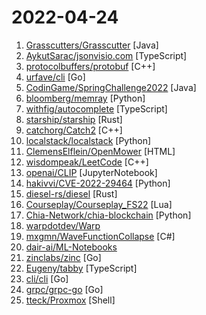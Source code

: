 # 2022-04-24

1. [Grasscutters/Grasscutter](https://github.com/Grasscutters/Grasscutter "A server software reimplementation for a certain anime game.") [Java]
2. [AykutSarac/jsonvisio.com](https://github.com/AykutSarac/jsonvisio.com "🧩 Visualize your JSON data onto graphs seamlessly.") [TypeScript]
3. [protocolbuffers/protobuf](https://github.com/protocolbuffers/protobuf "Protocol Buffers - Google's data interchange format") [C++]
4. [urfave/cli](https://github.com/urfave/cli "A simple, fast, and fun package for building command line apps in Go") [Go]
5. [CodinGame/SpringChallenge2022](https://github.com/CodinGame/SpringChallenge2022 "") [Java]
6. [bloomberg/memray](https://github.com/bloomberg/memray "Memray is a memory profiler for Python") [Python]
7. [withfig/autocomplete](https://github.com/withfig/autocomplete "Fig adds autocomplete to your terminal.") [TypeScript]
8. [starship/starship](https://github.com/starship/starship "☄🌌️ The minimal, blazing-fast, and infinitely customizable prompt for any shell!") [Rust]
9. [catchorg/Catch2](https://github.com/catchorg/Catch2 "A modern, C++-native, test framework for unit-tests, TDD and BDD - using C++14, C++17 and later (C++11 support is in v2.x branch, and C++03 on the Catch1.x branch)") [C++]
10. [localstack/localstack](https://github.com/localstack/localstack "💻 A fully functional local AWS cloud stack. Develop and test your cloud & Serverless apps offline!") [Python]
11. [ClemensElflein/OpenMower](https://github.com/ClemensElflein/OpenMower "Let's upgrade cheap off-the-shelf robotic mowers to modern, smart RTK GPS based lawn mowing robots!") [HTML]
12. [wisdompeak/LeetCode](https://github.com/wisdompeak/LeetCode "This repository contains the solutions and explanations to the algorithm problems on LeetCode. Only medium or above are included. All are written in C++/Python and implemented by myself. The problems attempted multiple times are labelled with hyperlinks.") [C++]
13. [openai/CLIP](https://github.com/openai/CLIP "Contrastive Language-Image Pretraining") [JupyterNotebook]
14. [hakivvi/CVE-2022-29464](https://github.com/hakivvi/CVE-2022-29464 "WSO2 RCE (CVE-2022-29464) exploit and writeup.") [Python]
15. [diesel-rs/diesel](https://github.com/diesel-rs/diesel "A safe, extensible ORM and Query Builder for Rust") [Rust]
16. [Courseplay/Courseplay_FS22](https://github.com/Courseplay/Courseplay_FS22 "Courseplay for Farming Simulator 2022") [Lua]
17. [Chia-Network/chia-blockchain](https://github.com/Chia-Network/chia-blockchain "Chia blockchain python implementation (full node, farmer, harvester, timelord, and wallet)") [Python]
18. [warpdotdev/Warp](https://github.com/warpdotdev/Warp "Warp is a blazingly-fast modern Rust based GPU-accelerated terminal built to make you and your team more productive.") 
19. [mxgmn/WaveFunctionCollapse](https://github.com/mxgmn/WaveFunctionCollapse "Bitmap & tilemap generation from a single example with the help of ideas from quantum mechanics") [C#]
20. [dair-ai/ML-Notebooks](https://github.com/dair-ai/ML-Notebooks "🔥 A series of code examples for all sorts of machine learning tasks and applications.") 
21. [zinclabs/zinc](https://github.com/zinclabs/zinc "Zinc Search engine. A lightweight alternative to elasticsearch that requires minimal resources, written in Go.") [Go]
22. [Eugeny/tabby](https://github.com/Eugeny/tabby "A terminal for a more modern age") [TypeScript]
23. [cli/cli](https://github.com/cli/cli "GitHub’s official command line tool") [Go]
24. [grpc/grpc-go](https://github.com/grpc/grpc-go "The Go language implementation of gRPC. HTTP/2 based RPC") [Go]
25. [tteck/Proxmox](https://github.com/tteck/Proxmox "Proxmox Helper Scripts") [Shell]
